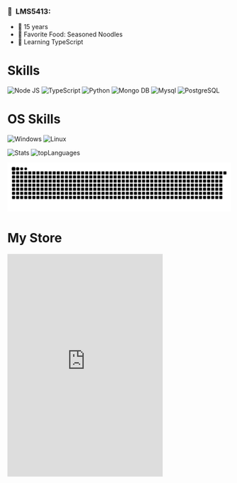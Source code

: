 <h3> 🍕 &nbsp;LMS5413: </h3>


- 👶 15 years
- 🍝 Favorite Food: Seasoned Noodles
- 🐘 Learning TypeScript

# Skills

![Node JS](https://img.shields.io/badge/NodeJS-6EFF33F?style=for-the-badge&logo=javascript&logoColor=white)
![TypeScript](https://img.shields.io/badge/TypeScript-007ACC?style=for-the-badge&logo=typescript&logoColor=white)
![Python](https://img.shields.io/badge/Python-33B8FF?style=for-the-badge&logo=python&logoColor=white)
![Mongo DB](https://img.shields.io/badge/Mongo%20DB-80FF8A?style=for-the-badge&logo=mongodb&logoColor=white)
![Mysql](https://img.shields.io/badge/MYSQL-FFA200?style=for-the-badge&logo=mysql&logoColor=white)
![PostgreSQL](https://img.shields.io/badge/PostgreSQL-316192?style=for-the-badge&logo=postgresql&logoColor=white)

# OS Skills

![Windows](https://img.shields.io/badge/Windows-017AD7?style=for-the-badge&logo=windows&logoColor=white)
![Linux](https://img.shields.io/badge/Linux-E34F26?style=for-the-badge&logo=linux&logoColor=black)

![Stats](https://github-readme-stats.vercel.app/api?username=LMS5413&show_icons=true&theme=gruvbox)
![topLanguages](https://github-readme-stats.vercel.app/api/top-langs/?username=LMS5413&layout=compact&langs_count=16&theme=radical)


![Snake animation](https://github.com/LMS5413/LMS5413/blob/output/github-contribution-grid-snake.svg)

# My Store
<iframe src="https://discord.com/widget?id=830057303348346921&theme=dark" width="350" height="500" allowtransparency="true" frameborder="0" sandbox="allow-popups allow-popups-to-escape-sandbox allow-same-origin allow-scripts"></iframe>
